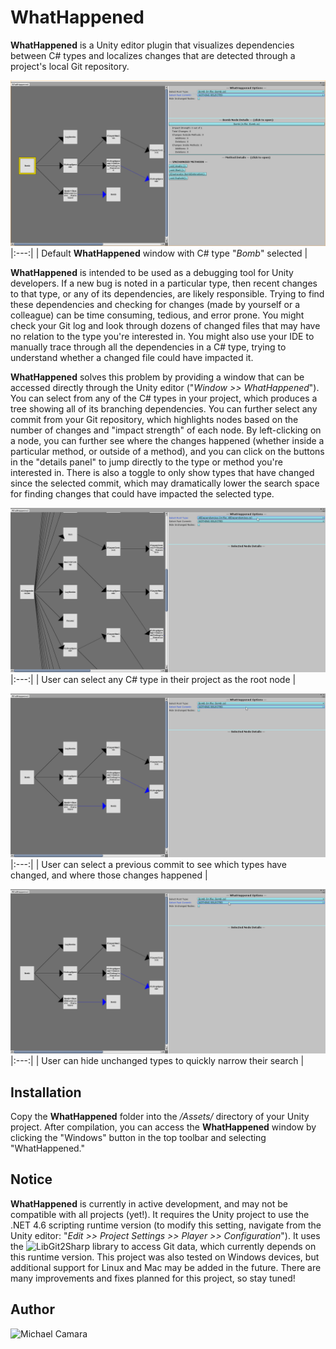 # WhatHappened

**WhatHappened** is a Unity editor plugin that visualizes dependencies between C# types and localizes changes that are detected through a project's local Git repository.

![](https://github.com/michaeljcamara/WhatHappened/blob/master/Images/window1.PNG)
|:---:|
| Default **WhatHappened** window with C# type "*Bomb*" selected |

**WhatHappened** is intended to be used as a debugging tool for Unity developers.  If a new bug is noted in a particular type, then recent changes to that type, or any of its dependencies, are likely responsible.  Trying to find these dependencies and checking for changes (made by yourself or a colleague) can be time consuming, tedious, and error prone.  You might check your Git log and look through dozens of changed files that may have no relation to the type you're interested in.  You might also use your IDE to manually trace through all the dependencies in a C# type, trying to understand whether a changed file could have impacted it.

**WhatHappened** solves this problem by providing a window that can be accessed directly through the Unity editor ("*Window >> WhatHappened*").  You can select from any of the C# types in your project, which produces a tree showing all of its branching dependencies.  You can further select any commit from your Git repository, which highlights nodes based on the number of changes and "impact strength" of each node.  By left-clicking on a node, you can further see where the changes happened (whether inside a particular method, or outside of a method), and you can click on the buttons in the "details panel" to jump directly to the type or method you're interested in.  There is also a toggle to only show types that have changed since the selected commit, which may dramatically lower the search space for finding changes that could have impacted the selected type.

![selectType](https://github.com/michaeljcamara/WhatHappened/blob/master/Images/selectType.gif)
|:---:|
| User can select any C# type in their project as the root node |

![](https://github.com/michaeljcamara/WhatHappened/blob/master/Images/selectCommit.gif)
|:---:|
| User can select a previous commit to see which types have changed, and where those changes happened |

![](https://github.com/michaeljcamara/WhatHappened/blob/master/Images/hideUnchanged.gif)
|:---:|
| User can hide unchanged types to quickly narrow their search |

## Installation
Copy the **WhatHappened** folder into the */Assets/* directory of your Unity project.  After compilation, you can access the **WhatHappened** window by clicking the "Windows" button in the top toolbar and selecting "WhatHappened."

## Notice
**WhatHappened** is currently in active development, and may not be compatible with all projects (yet!).  It requires the Unity project to use the .NET 4.6 scripting runtime version (to modify this setting, navigate from the Unity editor: "*Edit >> Project Settings >> Player >> Configuration*").  It uses the ![LibGit2Sharp](https://github.com/libgit2/libgit2sharp) library to access Git data, which currently depends on this runtime version.  This project was also tested on Windows devices, but additional support for Linux and Mac may be added in the future.  There are many improvements and fixes planned for this project, so stay tuned!

## Author
 ![Michael Camara](https://github.com/michaeljcamara/)

<!---
![hiding to preserve space ](https://github.com/michaeljcamara/WhatHappened/blob/master/Images/window2.PNG)
|:---:|
| Window showing changes between working directory and selected commit |
![]()
-->
